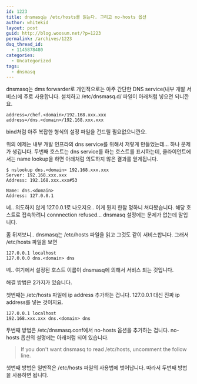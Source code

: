 ```yaml
---
id: 1223
title: dnsmasq는 /etc/hosts를 읽는다. 그리고 no-hosts 옵션
author: whitekid
layout: post
guid: http://blog.woosum.net/?p=1223
permalink: /archives/1223
dsq_thread_id:
  - 1145878480
categories:
  - Uncategorized
tags:
  - dnsmasq
---
```

dnsmasq는 dms forwarder로 개인적으로는 아주 간단한 DNS service(내부 개발 서비스)에 주로 사용합니다. 설치하고 /etc/dnsmasq.d/<domain> 파일이 아래처럼 넣으면 되니깐요.

    address=/chef.<domain>/192.168.xxx.xxx  
    address=/dns.<domain>/192.168.xxx.xxx  

bind처럼 아주 복잡한 형식의 설정 파일을 건드릴 필요없으니깐요.

위의 예제는 내부 개발 인프라의 dns service를 위해서 저렇게 만들었는데... 하나 문제가 생깁니다. 두번째 호스트는 dns service를 하는 호스트를 표시하는데, 클라이언트에서는 name lookup을 하면 아래처럼 의도하지 않은 결과를 얻게됩니다.

    $ nslookup dns.<domain> 192.168.xxx.xxx  
    Server: 192.168.xxx.xxx  
    Address: 192.168.xxx.xxx#53

    Name: dns.<domain>  
    Address: 127.0.0.1  

녜.. 의도하지 않게 127.0.0.1로 나오지요.. 이게 뭔지 한참 멍하니 쳐다봤습니다. 해당 호스트로 접속하려니 connnection refused... dnsmasq 설정에는 문제가 없는데 말입니다.

좀 뒤져보니.. dnsmasq는 /etc/hosts 파일을 읽고 그것도 같이 서비스합니다. 그래서 /etc/hosts 파일을 보면

    127.0.0.1 localhost  
    127.0.0.0 dns.<domain> dns  

녜.. 여기에서 설정된 호스트 이름이 dnsmasq에 의해서 서비스 되는 것입니다.

해결 방법은 2가지가 있습니다.

첫번째는 /etc/hosts 파일에 ip address 추가하는 겁니다. 127.0.0.1 대신 진짜 ip address를 넣는 것이지요.

    127.0.0.1 localhost  
    192.168.xxx.xxx dns.<domain> dns  

두번째 방법은 /etc/dnsmasq.conf에서 no-hosts 옵션을 추가하는 겁니다. no-hosts 옵션의 설명에는 아래처럼 되어 있습니다.

> If you don't want dnsmasq to read /etc/hosts, uncomment the follow line. 

첫번째 방법은 일반적은 /etc/hosts 파일의 사용법에 벗어납니다. 따라서 두번째 방법을 사용하면 됩니다.